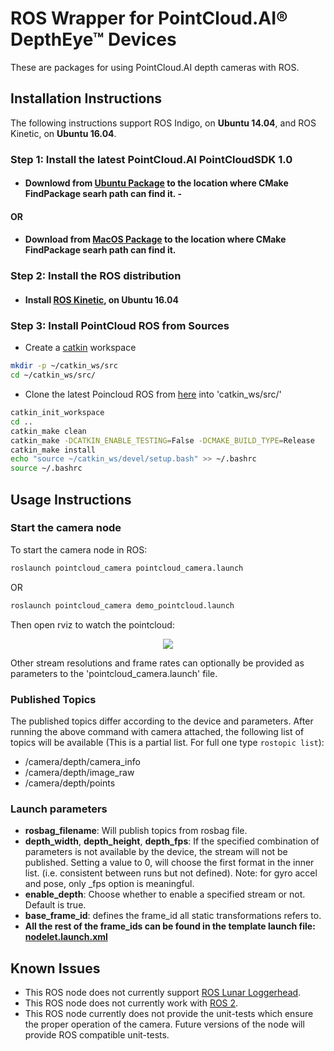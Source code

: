 # ROS Wrapper for PointCloud.AI&reg; DepthEye&trade; Devices
These are packages for using PointCloud.AI depth cameras with ROS.

## Installation Instructions

The following instructions support ROS Indigo, on **Ubuntu 14.04**, and ROS Kinetic, on **Ubuntu 16.04**.

### Step 1: Install the latest PointCloud.AI  PointCloudSDK 1.0
- #### Downlowd from [Ubuntu Package](https://github.com/pointcloudAI/libPointCloud/tree/master/libs/macos) to the location where CMake FindPackage searh path can find it. -

#### OR

- #### Download from [MacOS Package](https://github.com/pointcloudAI/libPointCloud/tree/master/libs/ubuntu) to the location where CMake FindPackage searh path can find it.

### Step 2: Install the ROS distribution
- #### Install [ROS Kinetic](http://wiki.ros.org/kinetic/Installation/Ubuntu), on Ubuntu 16.04

### Step 3: Install PointCloud ROS from Sources
- Create a [catkin](http://wiki.ros.org/catkin#Installing_catkin) workspace
```bash
mkdir -p ~/catkin_ws/src
cd ~/catkin_ws/src/
```
- Clone the latest Poincloud ROS from [here](https://github.com/pointcloudAI/libPointCloud/tree/master/wrappers/) into 'catkin_ws/src/'

```bash
catkin_init_workspace
cd ..
catkin_make clean
catkin_make -DCATKIN_ENABLE_TESTING=False -DCMAKE_BUILD_TYPE=Release
catkin_make install
echo "source ~/catkin_ws/devel/setup.bash" >> ~/.bashrc
source ~/.bashrc
```

## Usage Instructions

### Start the camera node
To start the camera node in ROS:

```bash
roslaunch pointcloud_camera pointcloud_camera.launch
```
OR
```bash
roslaunch pointcloud_camera demo_pointcloud.launch
```
Then open rviz to watch the pointcloud:
<p align="center"><img src="https://raw.githubusercontent.com/pointcloudAI/libPointCloud/master/doc/image/ros_imx556_sample.gif" /></p>

Other stream resolutions and frame rates can optionally be provided as parameters to the 'pointcloud_camera.launch' file.

### Published Topics
The published topics differ according to the device and parameters.
After running the above command with camera attached, the following list of topics will be available (This is a partial list. For full one type `rostopic list`):
- /camera/depth/camera_info
- /camera/depth/image_raw
- /camera/depth/points

### Launch parameters
- **rosbag_filename**: Will publish topics from rosbag file.
- **depth_width**, **depth_height**, **depth_fps**:  If the specified combination of parameters is not available by the device, the stream will not be published. Setting a value to 0, will choose the first format in the inner list. (i.e. consistent between runs but not defined). Note: for gyro accel and pose, only _fps option is meaningful.
- **enable_depth**: Choose whether to enable a specified stream or not. Default is true. 
- **base_frame_id**: defines the frame_id all static transformations refers to.
- **All the rest of the frame_ids can be found in the template launch file: [nodelet.launch.xml](./pointcloud_camera/launch/includes/nodelet.launch.xml)**

## Known Issues
* This ROS node does not currently support [ROS Lunar Loggerhead](http://wiki.ros.org/lunar).
* This ROS node does not currently work with [ROS 2](https://github.com/ros2/ros2/wiki).
* This ROS node currently does not provide the unit-tests which ensure the proper operation of the camera.  Future versions of the node will provide ROS compatible unit-tests.
